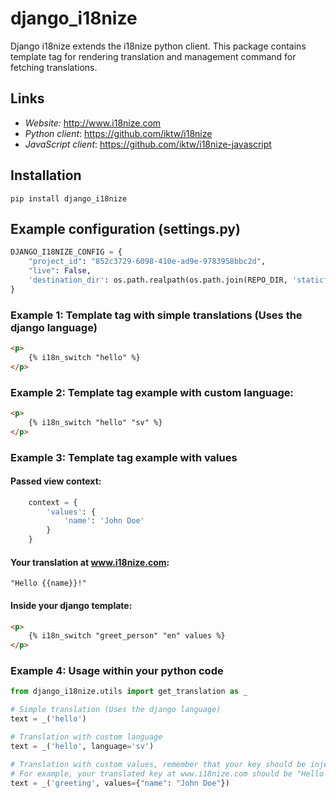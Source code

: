 # django_i18nize
Django i18nize extends the i18nize python client. This package contains template tag for rendering translation and management command for fetching translations.

## Links
* *Website:* http://www.i18nize.com
* *Python client*: https://github.com/iktw/i18nize
* *JavaScript client*: https://github.com/iktw/i18nize-javascript


## Installation
```pip install django_i18nize```


## Example configuration (settings.py)
```python
DJANGO_I18NIZE_CONFIG = {
    "project_id": "852c3729-6098-410e-ad9e-9783958bbc2d",
    "live": False,
    'destination_dir': os.path.realpath(os.path.join(REPO_DIR, 'staticfiles', 'locale'))
}
```

### Example 1: Template tag with simple translations (Uses the django language)
```html
<p>
    {% i18n_switch "hello" %}
</p>
```

### Example 2: Template tag example with custom language:
```html
<p>
    {% i18n_switch "hello" "sv" %}
</p>
```

### Example 3: Template tag example with values

#### Passed view context:
```python
	context = {
		'values': {
			'name': 'John Doe'
		}
	}

```

#### Your translation at www.i18nize.com:
`"Hello {{name}}!"`

#### Inside your django template:
```html
<p>
    {% i18n_switch "greet_person" "en" values %}
</p>
```

### Example 4: Usage within your python code
```python
from django_i18nize.utils import get_translation as _

# Simple translation (Uses the django language)
text = _('hello')

# Translation with custom language
text = _('hello', language='sv')

# Translation with custom values, remember that your key should be injected within your translation.
# For example, your translated key at www.i18nize.com should be "Hello {{name}}!"
text = _('greeting', values={"name": "John Doe"})

```